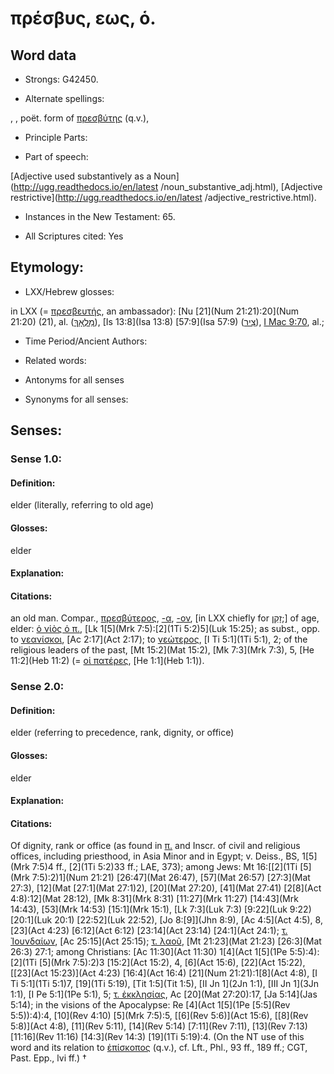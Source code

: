 # πρέσβυς, εως, ὁ.

<!-- Status: S2=NeedsReview -->
<!-- Lexica used for edits: BDAG, FFM, LN, A-S -->

## Word data

* Strongs: G42450.

* Alternate spellings:

, , poët. form of [πρεσβύτης]() (q.v.),

* Principle Parts: 


* Part of speech: 

[Adjective used substantively as a Noun](http://ugg.readthedocs.io/en/latest
/noun_substantive_adj.html),
[Adjective restrictive](http://ugg.readthedocs.io/en/latest
/adjective_restrictive.html).

* Instances in the New Testament: 65.

* All Scriptures cited: Yes

## Etymology: 


* LXX/Hebrew glosses: 

in LXX (= [πρεσβευτής](), an ambassador): [Nu [21](Num 21:21):20](Num 21:20) (21), al. ([מַלְאָךְ](//en-uhl/H4397)), [Is 13:8](Isa 13:8) [57:9](Isa 57:9) ([צִיר](//en-uhl/H6735)), [I Mac 9:70](1Macc.9.70), al.;

* Time Period/Ancient Authors: 


* Related words: 

* Antonyms for all senses

* Synonyms for all senses: 


## Senses: 


### Sense  1.0: 

#### Definition: 

elder (literally, referring to old age)

#### Glosses: 

elder

#### Explanation: 


#### Citations: 

an old man. Compar., [πρεσβύτερος](), [-α](), [-ον](), [in LXX chiefly for [זָקֵן](//en-uhl/H2204);] of age, elder: [ὁ νἱὸς ὁ π.](), [Lk 1[5](Mrk 7:5):[2](1Ti 5:2)5](Luk 15:25); as subst., opp. to [νεανίσκοι](), [Ac 2:17](Act 2:17); to [νεώτερος](), [I Ti 5:1](1Ti 5:1), 2; of the religious leaders of the past, [Mt 15:2](Mat 15:2), [Mk 7:3](Mrk 7:3), 5, [He 11:2](Heb 11:2) (= [οἱ πατέρες](), [He 1:1](Heb 1:1)).

### Sense  2.0: 

#### Definition: 

elder (referring to precedence, rank, dignity, or office)

#### Glosses:

elder

#### Explanation:



#### Citations: 

Of dignity, rank or office (as found in [π.]() and Inscr. of civil and religious offices, including priesthood, in Asia Minor and in Egypt; v. Deiss., BS, 1[5](Mrk 7:5)4 ff., [2](1Ti 5:2)33 ff.; LAE, 373); among Jews: Mt 16:[[2](1Ti [5](Mrk 7:5):2)1](Num 21:21) [26:47](Mat 26:47), [57](Mat 26:57) [27:3](Mat 27:3), [12](Mat [27:1](Mat 27:1)2), [20](Mat 27:20), [41](Mat 27:41) [2[8](Act 4:8):12](Mat 28:12), [Mk 8:31](Mrk 8:31) [11:27](Mrk 11:27) [14:43](Mrk 14:43), [53](Mrk 14:53) [15:1](Mrk 15:1), [Lk 7:3](Luk 7:3) [9:22](Luk 9:22) [20:1](Luk 20:1) [22:52](Luk 22:52), [Jo 8:[9]](Jhn 8:9), [Ac 4:5](Act 4:5), 8, [23](Act 4:23) [6:12](Act 6:12) [23:14](Act 23:14) [24:1](Act 24:1); [τ. Ἰουνδαίων](), [Ac 25:15](Act 25:15); [τ. λαοῦ](), [Mt 21:23](Mat 21:23) [26:3](Mat 26:3) 27:1; among Christians: [Ac 11:30](Act 11:30) 1[4](Act 1[5](1Pe 5:5):4):[2](1Ti [5](Mrk 7:5):2)3 [15:2](Act 15:2), 4, [6](Act 15:6), [22](Act 15:22), [[23](Act 15:23)](Act 4:23) [16:4](Act 16:4) [21](Num 21:21):1[8](Act 4:8), [I Ti 5:1](1Ti 5:1)7, [19](1Ti 5:19), [Tit 1:5](Tit 1:5), [II Jn 1](2Jn 1:1), [III Jn 1](3Jn 1:1), [I Pe 5:1](1Pe 5:1), 5; [τ. ἐκκλησίας](), Ac [20](Mat 27:20):17, [Ja 5:14](Jas 5:14); in the visions of the Apocalypse: Re [4](Act 1[5](1Pe [5:5](Rev 5:5)):4):4, [10](Rev 4:10) [5](Mrk 7:5):5, [[6](Rev 5:6)](Act 15:6), [[8](Rev 5:8)](Act 4:8), [11](Rev 5:11), [14](Rev 5:14) [7:11](Rev 7:11), [13](Rev 7:13) [11:16](Rev 11:16) [14:3](Rev 14:3) [19](1Ti 5:19):4. (On the NT use of this word and its relation to [ἐπίσκοπος]() (q.v.), cf. Lft., Phl., 93 ff., 189 ff.; CGT, Past. Epp., lvi ff.) †